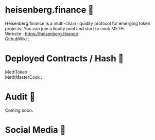 # heisenberg.finance 🧪

Heisenberg.finance is a multi-chain liquidity protocol for emerging token projects. You can join a liquity pool and start to cook METH.  
Website : https://heisenberg.finance  
GithubWiki :  



# Deployed Contracts / Hash 📝
MethToken :  
MethMasterCook :  

# Audit 🔎
Coming soon.  

# Social Media 🙏
